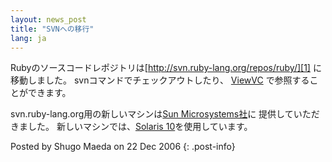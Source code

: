 ```yaml
---
layout: news_post
title: "SVNへの移行"
lang: ja
---
```


Rubyのソースコードレポジトリは[http://svn.ruby-lang.org/repos/ruby/][1] に移動しました。
svnコマンドでチェックアウトしたり、 [ViewVC][2] で参照することができます。

svn.ruby-lang.org用の新しいマシンは[Sun Microsystems社][3]に 提供していただきました。
新しいマシンでは、[Solaris 10][4]を使用しています。

Posted by Shugo Maeda on 22 Dec 2006
{: .post-info}



[1]: http://svn.ruby-lang.org/repos/ruby/ 
[2]: http://svn.ruby-lang.org/cgi-bin/viewvc.cgi?root=ruby 
[3]: http://www.sun.com 
[4]: http://jp.sun.com/products/software/solaris/ 
